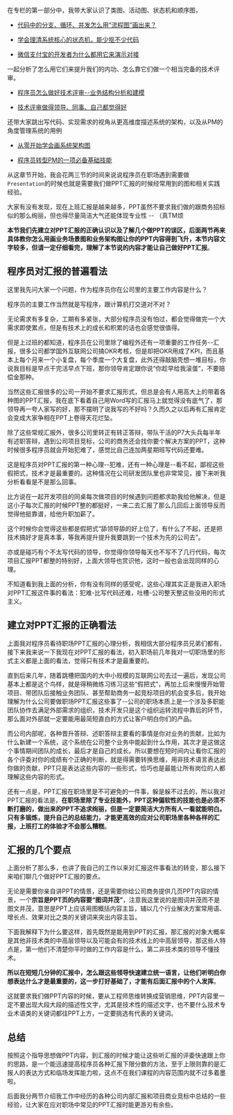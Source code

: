 在专栏的第一部分中，我带大家认识了类图、活动图、状态机和顺序图，

- [代码中的分支、循环、并发怎么用“流程图”画出来？](http://mp.weixin.qq.com/s?__biz=MzUzNTY5MzU2MA==&mid=2247500102&idx=1&sn=27e0b1d8874cccfe4b450158a37effed&chksm=fa8310d1cdf499c75ad5165113cfd7ce77ecb47bbe233b51299b7ef1a25193f51f258bed2730&scene=21#wechat_redirect)  
    
- [学会理清系统核心的状态机，能少抠不少代码](http://mp.weixin.qq.com/s?__biz=MzUzNTY5MzU2MA==&mid=2247500209&idx=1&sn=6a455667731f1907921df7cb1e420bad&chksm=fa831026cdf4993054522197f48e5e1669200a4644027e14ba60379b0339771111fbcb788fec&scene=21#wechat_redirect)  
    
- [微信支付宝的开发者为什么都用它来演示对接](http://mp.weixin.qq.com/s?__biz=MzUzNTY5MzU2MA==&mid=2247500291&idx=1&sn=80ee7773c12a7f0a4e1d478e866caf1e&chksm=fa831394cdf49a82ef67895450e9b3161e1cb714cc198ea91096ac4451788cf31226f621b8dd&scene=21#wechat_redirect)  
    

一起分析了怎么用它们来提升我们的内功、怎么靠它们做一个相当完备的技术评审。

- [程序员怎么做好技术评审--业务结构分析和建模](http://mp.weixin.qq.com/s?__biz=MzUzNTY5MzU2MA==&mid=2247500398&idx=1&sn=07415b679914dcb5182e3f02145263f4&chksm=fa8313f9cdf49aefbc7ddeb0de89649ab28e66ea790c588a9e051a7ecba9c51bbc2b93396b7f&scene=21#wechat_redirect)  
    
- [技术评审做得领导、同事、自己都觉得好](http://mp.weixin.qq.com/s?__biz=MzUzNTY5MzU2MA==&mid=2247500416&idx=1&sn=bc63337bf23aa555efc75aee4e261d29&chksm=fa831317cdf49a018093e7555ce74ec15c5b3706c90b6f74202e1ed0948bc0bd40d0a5e4d839&scene=21#wechat_redirect)  
    

还带大家跳出写代码、实现需求的视角从更高维度描述系统的架构，以及从PM的角度管理系统的用例

- [从零开始学会画系统架构图](http://mp.weixin.qq.com/s?__biz=MzUzNTY5MzU2MA==&mid=2247500740&idx=1&sn=d8ca896a4ac07689c7b7a429dc8e6bc8&chksm=fa831253cdf49b454b2d93f516808aaa628ed4a091264b49b701e0bffe0665139721bc63459d&scene=21#wechat_redirect)  
    
- [程序员转型PM的一项必备基础技能](http://mp.weixin.qq.com/s?__biz=MzUzNTY5MzU2MA==&mid=2247500677&idx=1&sn=09abe193e942c00a976b7a31a9fb128b&chksm=fa831212cdf49b04f6ca8762622f39f03d3a54a8bf19cbf51af735ec63ff642fd2c67b26bd4d&scene=21#wechat_redirect)  
    

从这章节开始，我会花两三节的时间来说说程序员在职场遇到需要做`Presentation`的时候也就是需要我们做PPT汇报的时候经常用到的图和相关实践经验。

大家有没有发现，现在上班汇报是越来越多，PPT虽然不要求我们做的跟商务招标似的那么绚丽，但也得尽量简洁大气还能体现专业性 -- （真TM烦

**本节我们先建立对PPT汇报的正确认识以及了解几个做PPT的误区，后面两节再来具体教你怎么用画业务场景图和业务架构图让你的PPT内容得到飞升，本节内容文字较多，但请一定仔细看完，理解了本节说的内容才能让自己做好PPT汇报**。


## 程序员对汇报的普遍看法

这里我先问大家一个问题，作为程序员你在公司里的主要工作内容是什么？

程序员的主要工作当然就是写程序，跟计算机打交道对不对？

无论需求有多复杂，工期有多紧张，大部分程序员没有怕过，都会觉得做完一个大需求即使累点，但是有技术上的成长和积累的话也会感觉很值得。

但是上过班的都知道，程序员在公司里除了编程外还有一项重要的工作任务--汇报，很多公司都学国外互联网公司搞OKR考核，但是却把OKR用成了KPI，而且基本上每个月来一个小复盘，每个季度一个大复盘，此外还得敲脑壳想一堆目标，你说我目标是早点干完活早点下班，那你领导肯定跟你说“你趁早给我滚蛋”，不要赔偿金那种。

当然这些汇报很多的公司一开始不要求汇报形式，但总是会有人用高大上的带着各种图的PPT汇报，我在底下看着自己用Word写的汇报马上就觉得没有底气了，那领导再一夸人家写的好，那不摆明了说我写的不好吗？久而久之以后再有汇报肯定会变成大家争相在PPT上卷得天花烂坠。

除了这些常规汇报外，很多公司里转正有转正答辩，带队干活的P7大头兵每半年有述职答辩，遇到公司项目竞标，公司的商务还会找你要个解决方案的PPT，这种时候很多程序员就会开始犯难了，感觉比自己连加两星期班写代码还要难。

这是程序员对PPT汇报的第一种心理--犯难，还有一种心理是--看不起，鄙视这些假把式，技术才是最重要的。这种情况在公司研发团队里也非常常见，接下来听我分析看看是不是那么回事。

比方说在一起开发项目的同桌每次做项目的时候遇到问题都求助我给他解决，但是这小子每次汇报的时候PPT整的都挺好，一来二去汇报了那么几回后上面领导反而觉得他挺靠谱，给他升职加薪了。

这个时候你会觉得这些都是假把式“舔领导舔的好上位了，有什么了不起，还是把技术搞好才是真本事，等我再提升提升我要跳到一个技术为先的公司去”。

亦或是碰巧有个不太写代码的领导，你觉得你领导每天也不写不了几行代码，每次项目汇报PPT都整的特别好，上面大领导也赏识他，这时一般也会出现同样的心理。

不知道看到我上面的分析，你有没有同样的感受呢，这些心理其实正是我进入职场对PPT汇报这件事的看法：犯难-比写代码还难，吐槽-公司整天整这些没用的形式主义。

## 建立对PPT汇报的正确看法

上面我对程序员看待职场PPT汇报的心理分析，我相信大部分程序员兄弟们都有，接下来我来说一下我现在对PPT汇报的看法，初入职场前几年我对一切职场里的形式主义都是上面的看法，觉得只有技术才是最重要的。

直到后来几年，随着跳槽把国内的大中小规模的互联网公司去过一遍后，发现公司基本上都是这个鸟样，就是得稍微练习练习这些“假把式”，再加上后来慢慢开始管项目、带团队后接触业务团队、甚至帮助商务一起竞标项目的机会变多后，我开始理解为什么公司要做职场PPT汇报这些事了--公司的职场本质上是一个涉及多职能团队协作去满足外部需求的组织，技术开发只是这个组织运转流程中靠后的环节，那么面对外部就一定要能用最简短直白的方式让客户明白你们的产品。

而公司内部呢，各种晋升答辩、述职答辩主要看的事情是你对业务的贡献，比如为什么新建一个系统，这个系统在公司整个业务中能起到什么作用，其次才是这做这个事情期间团队的成长，最后才是自己的成长。所以要想在短时间内让看你汇报的各个评委对你的成绩有个正确的判断，就是得需要转换思维，用非技术语言表达出你做的贡献，PPT只是表达这些内容的一些形式，恰巧也是最能让所有岗位的人都理解这些内容的形式。

还有一点是，PPT汇报在职场里是不可避免的一件事，躲是躲不过去的，所以我对PPT汇报的看法是，**在职场里除了专业技能外，PPT这种偏软性的技能也是必须不断打磨的，做出来的PPT不追求绚丽，但是一定要简洁大方所有人一看就能明白。只有多锻炼，提升自己的总结能力，才能更高效的应对公司职场里各种各样的汇报，上班打工的体验才不会那么糟糕**。

## 汇报的几个要点

上面分析了那么多，也讲了我自己的工作以来对汇报这件事看法的转变，那么接下来咱们聊几个做好PPT汇报的要点。

无论是需要你亲自讲PPT的情景，还是需要你给公司商务提供几页PPT内容的情景，一个**宗旨是PPT页的内容要“图词并茂”**，注意我这里说的是图词并茂而不是图文并茂，意思是PPT上应该用图概括内容主旨，辅以几个行业解决方案常用语、增长点、效果对比之类的关键词来突出内容主旨。

下面我解释下为什么要这样，首先既然是能用到PPT的汇报，那汇报的对象大概率是其他非技术类的中高层领导以及可能会有的技术线上的中高层领导，那这些人特点是，第一他们不清楚你平时做的工作内容是什么，第二非技术类的领导不懂技术。

**所以在短短几分钟的汇报中，怎么跟这些领导快速建立统一语言，让他们听明白你想表达什么才是最重要的，这一步打好基础了，才能有后面汇报中的个人发挥**。

这就要求我们做PPT内容的时候，要从工程师思维转换成营销思维，PPT内容里一定不要出现大段大段的描述性文字，尤其是技术性的描述文字，也不要什么技术专业术语类的关键词都往PPT上方，一定要挑选有代表的关键词。

## 总结

按照这个指导思想做PPT内容，到汇报的时候才能让这些听汇报的评委快速跟上你的思路，是一个能迅速提高程序员各种汇报下限分数的方法，至于上限则靠的是汇报人的表达方式和临场发挥能力啦，这点不在我们课程的内容范围内就不过多着墨啦。

后面我分两节介绍我工作中经历的各种公司内部汇报和项目商业竞标中总结的一些经验，让大家在应对职场中常见的PPT汇报时能更游刃有余些。
